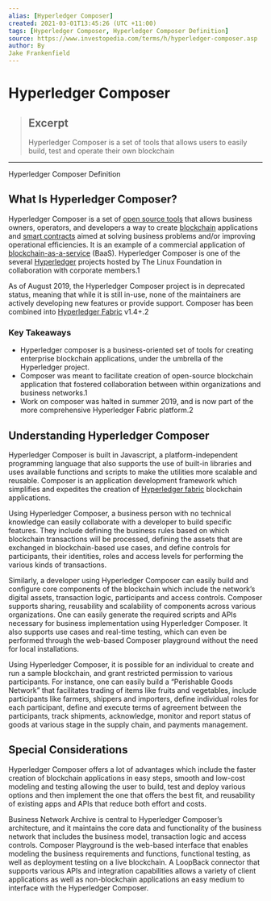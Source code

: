 ```yaml
---
alias: [Hyperledger Composer]
created: 2021-03-01T13:45:26 (UTC +11:00)
tags: [Hyperledger Composer, Hyperledger Composer Definition]
source: https://www.investopedia.com/terms/h/hyperledger-composer.asp
author: By
Jake Frankenfield
---
```


# Hyperledger Composer

> ## Excerpt
> Hyperledger Composer is a set of tools that allows users to easily build, test and operate their own blockchain

---

Hyperledger Composer Definition
## What Is Hyperledger Composer?

Hyperledger Composer is a set of [open source tools](https://www.investopedia.com/terms/o/open-source.asp) that allows business owners, operators, and developers a way to create [blockchain](https://www.investopedia.com/terms/b/blockchain.asp) applications and [smart contracts](https://www.investopedia.com/terms/s/smart-contracts.asp) aimed at solving business problems and/or improving operational efficiencies. It is an example of a commercial application of [blockchain-as-a-service](https://www.investopedia.com/terms/b/blockchainasaservice-baas.asp) (BaaS). Hyperledger Composer is one of the several [Hyperledger](https://www.investopedia.com/terms/h/hyperledger.asp) projects hosted by The Linux Foundation in collaboration with corporate members.1

As of August 2019, the Hyperledger Composer project is in deprecated status, meaning that while it is still in-use, none of the maintainers are actively developing new features or provide support. Composer has been combined into [Hyperledger Fabric](https://www.investopedia.com/terms/h/hyperledger-fabric.asp) v1.4+.2

### Key Takeaways

-   Hyperledger composer is a business-oriented set of tools for creating enterprise blockchain applications, under the umbrella of the Hyperledger project.
-   Composer was meant to facilitate creation of open-source blockchain application that fostered collaboration between within organizations and business networks.1
-   Work on composer was halted in summer 2019, and is now part of the more comprehensive Hyperledger Fabric platform.2

## Understanding Hyperledger Composer

Hyperledger Composer is built in Javascript, a platform-independent programming language that also supports the use of built-in libraries and uses available functions and scripts to make the utilities more scalable and reusable. Composer is an application development framework which simplifies and expedites the creation of [Hyperledger fabric](https://hyperledger-fabric.readthedocs.io/en/latest/) blockchain applications.

Using Hyperledger Composer, a business person with no technical knowledge can easily collaborate with a developer to build specific features. They include defining the business rules based on which blockchain transactions will be processed, defining the assets that are exchanged in blockchain-based use cases, and define controls for participants, their identities, roles and access levels for performing the various kinds of transactions.

Similarly, a developer using Hyperledger Composer can easily build and configure core components of the blockchain which include the network’s digital assets, transaction logic, participants and access controls. Composer supports sharing, reusability and scalability of components across various organizations. One can easily generate the required scripts and APIs necessary for business implementation using Hyperledger Composer. It also supports use cases and real-time testing, which can even be performed through the web-based Composer playground without the need for local installations. 

Using Hyperledger Composer, it is possible for an individual to create and run a sample blockchain, and grant restricted permission to various participants. For instance, one can easily build a “Perishable Goods Network” that facilitates trading of items like fruits and vegetables, include participants like farmers, shippers and importers, define individual roles for each participant, define and execute terms of agreement between the participants, track shipments, acknowledge, monitor and report status of goods at various stage in the supply chain, and payments management.

## Special Considerations

Hyperledger Composer offers a lot of advantages which include the faster creation of blockchain applications in easy steps, smooth and low-cost modeling and testing allowing the user to build, test and deploy various options and then implement the one that offers the best fit, and reusability of existing apps and APIs that reduce both effort and costs.

Business Network Archive is central to Hyperledger Composer’s architecture, and it maintains the core data and functionality of the business network that includes the business model, transaction logic and access controls. Composer Playground is the web-based interface that enables modeling the business requirements and functions, functional testing, as well as deployment testing on a live blockchain. A LoopBack connector that supports various APIs and integration capabilities allows a variety of client applications as well as non-blockchain applications an easy medium to interface with the Hyperledger Composer.
